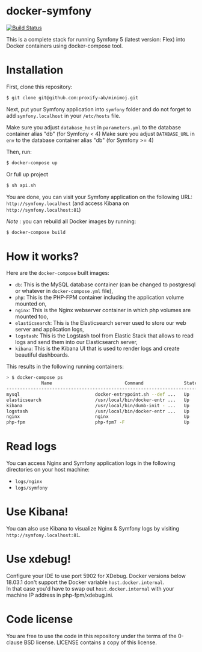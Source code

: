 docker-symfony
==============

[![Build Status](https://secure.travis-ci.org/eko/docker-symfony.png?branch=master)](http://travis-ci.org/eko/docker-symfony)


This is a complete stack for running Symfony 5 (latest version: Flex) into Docker containers using docker-compose tool.

# Installation

First, clone this repository:

```bash
$ git clone git@github.com:proxify-ab/minimoj.git
```

Next, put your Symfony application into `symfony` folder and do not forget to add `symfony.localhost` in your `/etc/hosts` file.

Make sure you adjust `database_host` in `parameters.yml` to the database container alias "db" (for Symfony < 4)
Make sure you adjust `DATABASE_URL` in `env` to the database container alias "db" (for Symfony >= 4)

Then, run:

```bash
$ docker-compose up
```

Or full up project

```bash
$ sh api.sh
```

You are done, you can visit your Symfony application on the following URL: `http://symfony.localhost` (and access Kibana on `http://symfony.localhost:81`)

_Note :_ you can rebuild all Docker images by running:

```bash
$ docker-compose build
```

# How it works?

Here are the `docker-compose` built images:

* `db`: This is the MySQL database container (can be changed to postgresql or whatever in `docker-compose.yml` file),
* `php`: This is the PHP-FPM container including the application volume mounted on,
* `nginx`: This is the Nginx webserver container in which php volumes are mounted too,
* `elasticsearch`: This is the Elasticsearch server used to store our web server and application logs,
* `logstash`: This is the Logstash tool from Elastic Stack that allows to read logs and send them into our Elasticsearch server,
* `kibana`: This is the Kibana UI that is used to render logs and create beautiful dashboards. 

This results in the following running containers:

```bash
> $ docker-compose ps
             Name                           Command               State                 Ports
-----------------------------------------------------------------------------------------------------------
mysql                            docker-entrypoint.sh --def ...   Up      0.0.0.0:3306->3306/tcp, 33060/tcp
elasticsearch                    /usr/local/bin/docker-entr ...   Up      0.0.0.0:9200->9200/tcp, 9300/tcp
kibana                           /usr/local/bin/dumb-init - ...   Up      0.0.0.0:81->5601/tcp
logstash                         /usr/local/bin/docker-entr ...   Up      5044/tcp, 9600/tcp
nginx                            nginx                            Up      443/tcp, 0.0.0.0:80->80/tcp
php-fpm                          php-fpm7 -F                      Up      0.0.0.0:9000->9001/tcp
```

# Read logs

You can access Nginx and Symfony application logs in the following directories on your host machine:

* `logs/nginx`
* `logs/symfony`

# Use Kibana!

You can also use Kibana to visualize Nginx & Symfony logs by visiting `http://symfony.localhost:81`.

# Use xdebug!

Configure your IDE to use port 5902 for XDebug.
Docker versions below 18.03.1 don't support the Docker variable `host.docker.internal`.  
In that case you'd have to swap out `host.docker.internal` with your machine IP address in php-fpm/xdebug.ini.

# Code license

You are free to use the code in this repository under the terms of the 0-clause BSD license. LICENSE contains a copy of this license.
